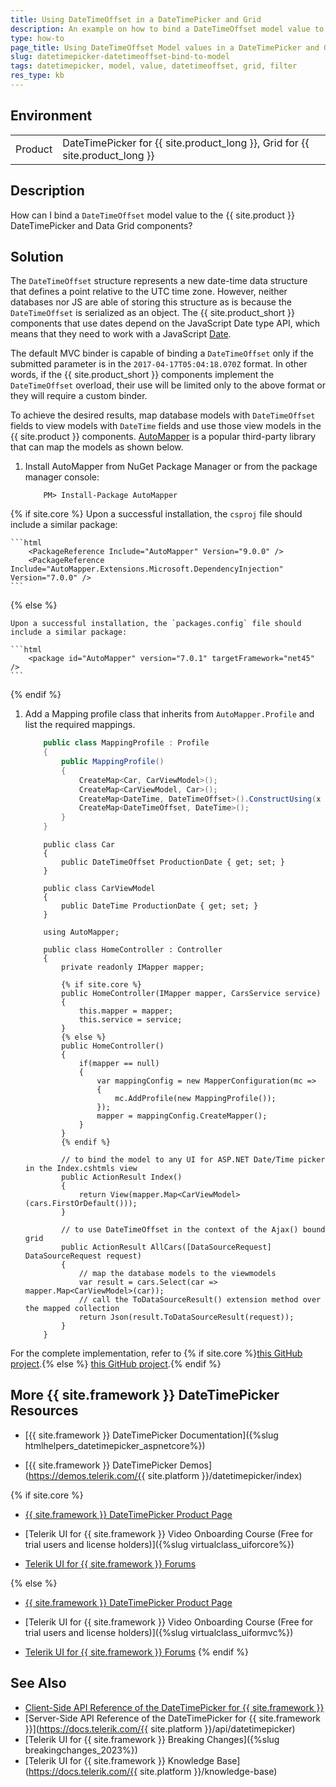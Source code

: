 ```yaml
---
title: Using DateTimeOffset in a DateTimePicker and Grid
description: An example on how to bind a DateTimeOffset model value to a DateTimePicker and Grid.
type: how-to
page_title: Using DateTimeOffset Model values in a DateTimePicker and Grid
slug: datetimepicker-datetimeoffset-bind-to-model
tags: datetimepicker, model, value, datetimeoffset, grid, filter
res_type: kb
---
```


## Environment

<table>
  <tr>
  	<td>Product</td>
  	<td>DateTimePicker for {{ site.product_long }}, Grid for {{ site.product_long }} </td>
  </tr>
</table>


## Description

How can I bind a `DateTimeOffset` model value to the {{ site.product }} DateTimePicker and Data Grid components? 

## Solution

The `DateTimeOffset` structure represents a new date-time data structure that defines a point relative to the UTC time zone. However, neither databases nor JS are able of storing this structure as is because the `DateTimeOffset` is serialized as an object. The {{ site.product_short }} components that use dates depend on the JavaScript Date type API, which means that they need to work with a JavaScript [Date](https://developer.mozilla.org/en-US/docs/Web/JavaScript/Reference/Global_Objects/Date).

The default MVC binder is capable of binding a `DateTimeOffset` only if the submitted parameter is in the `2017-04-17T05:04:18.070Z` format. In other words, if the {{ site.product_short }} components implement the `DateTimeOffset` overload, their use will be limited only to the above format or they will require a custom binder.

To achieve the desired results, map database models with `DateTimeOffset` fields to view models with `DateTime` fields and use those view models in the {{ site.product }} components. [AutoMapper](https://automapper.org/) is a popular third-party library that can map the models as shown below.

1. Install AutoMapper from NuGet Package Manager or from the package manager console:

    ```
        PM> Install-Package AutoMapper
    ```

{% if site.core %}
    Upon a successful installation, the `csproj` file should include a similar package:

    ```html
        <PackageReference Include="AutoMapper" Version="9.0.0" />
        <PackageReference Include="AutoMapper.Extensions.Microsoft.DependencyInjection" Version="7.0.0" />
    ```
{% else %}

    Upon a successful installation, the `packages.config` file should include a similar package:

    ```html
        <package id="AutoMapper" version="7.0.1" targetFramework="net45" />
    ```
{% endif %}

1. Add a Mapping profile class that inherits from `AutoMapper.Profile` and list the required mappings.

    ```MappingProfile.cs
        public class MappingProfile : Profile
        {
            public MappingProfile()
            {
                CreateMap<Car, CarViewModel>();
                CreateMap<CarViewModel, Car>();
                CreateMap<DateTime, DateTimeOffset>().ConstructUsing(x => new DateTimeOffset(x));
                CreateMap<DateTimeOffset, DateTime>();
            }
        }
    ```
    ```DataBaseModel
        public class Car
        {
            public DateTimeOffset ProductionDate { get; set; }
        }
    ```
    ```ViewModel
        public class CarViewModel
        {
            public DateTime ProductionDate { get; set; }
        }
    ```
    ```Controller
        using AutoMapper;

        public class HomeController : Controller
        {
            private readonly IMapper mapper;

            {% if site.core %}
            public HomeController(IMapper mapper, CarsService service)
            {
                this.mapper = mapper;
                this.service = service;
            }
            {% else %}
            public HomeController()
            {
                if(mapper == null)
                {
                    var mappingConfig = new MapperConfiguration(mc =>
                    {
                        mc.AddProfile(new MappingProfile());
                    });
                    mapper = mappingConfig.CreateMapper();
                }
            }
            {% endif %}

            // to bind the model to any UI for ASP.NET Date/Time picker in the Index.cshtmls view
            public ActionResult Index()
            {
                return View(mapper.Map<CarViewModel>(cars.FirstOrDefault()));
            }

            // to use DateTimeOffset in the context of the Ajax() bound grid
            public ActionResult AllCars([DataSourceRequest] DataSourceRequest request)
            {
                // map the database models to the viewmodels
                var result = cars.Select(car => mapper.Map<CarViewModel>(car));
                // call the ToDataSourceResult() extension method over the mapped collection
                return Json(result.ToDataSourceResult(request));
            }
        }
    ```

For the complete implementation, refer to  {% if site.core %}[this GitHub project](https://github.com/telerik/ui-for-aspnet-core-examples/tree/master/Telerik.Examples.Mvc/Telerik.Examples.Mvc/Views/DateTimeOffset).{% else %} [this GitHub project](https://github.com/telerik/ui-for-aspnet-mvc-examples/tree/master/Telerik.Examples.Mvc/Telerik.Examples.Mvc/Areas/GridDateTimeOffset).{% endif %}

## More {{ site.framework }} DateTimePicker Resources

* [{{ site.framework }} DateTimePicker Documentation]({%slug htmlhelpers_datetimepicker_aspnetcore%})

* [{{ site.framework }} DateTimePicker Demos](https://demos.telerik.com/{{ site.platform }}/datetimepicker/index)

{% if site.core %}
* [{{ site.framework }} DateTimePicker Product Page](https://www.telerik.com/aspnet-core-ui/date-and-time-pickers)

* [Telerik UI for {{ site.framework }} Video Onboarding Course (Free for trial users and license holders)]({%slug virtualclass_uiforcore%})

* [Telerik UI for {{ site.framework }} Forums](https://www.telerik.com/forums/aspnet-core-ui)

{% else %}
* [{{ site.framework }} DateTimePicker Product Page](https://www.telerik.com/aspnet-mvc/datetimepicker)

* [Telerik UI for {{ site.framework }} Video Onboarding Course (Free for trial users and license holders)]({%slug virtualclass_uiformvc%})

* [Telerik UI for {{ site.framework }} Forums](https://www.telerik.com/forums/aspnet-mvc)
{% endif %}

## See Also

* [Client-Side API Reference of the DateTimePicker for {{ site.framework }}](https://docs.telerik.com/kendo-ui/api/javascript/ui/datetimepicker)
* [Server-Side API Reference of the DateTimePicker for {{ site.framework }}](https://docs.telerik.com/{{ site.platform }}/api/datetimepicker)
* [Telerik UI for {{ site.framework }} Breaking Changes]({%slug breakingchanges_2023%})
* [Telerik UI for {{ site.framework }} Knowledge Base](https://docs.telerik.com/{{ site.platform }}/knowledge-base)
